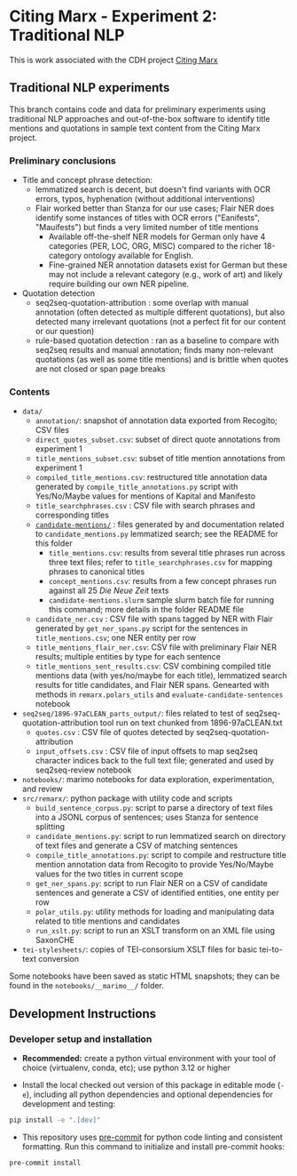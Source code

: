 # Citing Marx - Experiment 2: Traditional NLP

This is work associated with the CDH project [Citing Marx](https://cdh.princeton.edu/projects/citing-marx/)

## Traditional NLP experiments

This branch contains code and data for preliminary experiments using
traditional NLP approaches and out-of-the-box software to identify
title mentions and quotations in sample text content from the Citing Marx project.

### Preliminary conclusions

- Title and concept phrase detection:
  - lemmatized search is decent, but doesn't find variants with OCR errors, typos, hyphenation (without additional interventions)
  - Flair worked better than Stanza for our use cases; Flair NER does identify some instances of titles with OCR errors ("Eanifests", "Mauifests") but finds a very limited number of title mentions
    - Available off-the-shelf NER models for German only have 4 categories (PER, LOC, ORG, MISC) compared to the richer 18-category ontology available for English.
    - Fine-grained NER annotation datasets exist for German but these may not include a relevant category (e.g., work of art) and likely require building our own NER pipeline.
- Quotation detection 
  - seq2seq-quotation-attribution : some overlap with manual annotation (often detected as multiple different quotations), but also detected many irrelevant quotations (not a perfect fit for our content or our question)
  - rule-based quotation detection : ran as a baseline to compare with seq2seq results and manual annotation; finds many non-relevant quotations (as well as some title mentions) and is brittle when quotes are not closed or span page breaks


### Contents

- `data/`
  - `annotation/`: snapshot of annotation data exported from Recogito; CSV files
  - `direct_quotes_subset.csv`: subset of direct quote annotations from experiment 1
  - `title_mentions_subset.csv`: subset of title mention annotations from experiment 1
  - `compiled_title_mentions.csv`: restructured title annotation data generated by `compile_title_annotations.py` script with Yes/No/Maybe values for mentions of Kapital and Manifesto
  - `title_searchphrases.csv` : CSV file with search phrases and corresponding titles
  - [`candidate-mentions/`](data/candidate_mentions) : files generated by and documentation related to `candidate_mentions.py`  lemmatized search; see the README for this folder
    - `title_mentions.csv`: results from several title phrases run across three text files; refer to `title_searchphrases.csv` for mapping phrases to canonical titles
    - `concept_mentions.csv`: results from a few concept phrases run against all 25 _Die Neue Zeit_ texts
    - `candidate-mentions.slurm` sample slurm batch file for running this command; more details in the folder README file
   - `candidate_ner.csv` : CSV file with spans tagged by NER with Flair generated by `get_ner_spans.py` script for the sentences in `title_mentions.csv`; one NER entity per row
   - `title_mentions_flair_ner.csv`: CSV file with preliminary Flair NER results; multiple entities by type for each sentence
   - `title_mentions_sent_results.csv`: CSV combining compiled title mentions data (with yes/no/maybe for each title), lemmatized search results for title candidates, and Flair NER spans. Genearted with methods in `remarx.polars_utils` and `evaluate-candidate-sentences` notebook
 - `seq2seq/1896-97aCLEAN_parts_output/`: files related to test of seq2seq-quotation-attribution tool run on text chunked from 1896-97aCLEAN.txt 
    - `quotes.csv` : CSV file of quotes detected by seq2seq-quotation-attribution
    - `input_offsets.csv` : CSV file of input offsets to map seq2seq character indices back to the full text file; generated and used by seq2seq-review notebook
- `notebooks/`: marimo notebooks for data exploration, experimentation, and review
- `src/remarx/`: python package with utility code and scripts
   - `build_sentence_corpus.py`: script to parse a directory of text files into a JSONL corpus of sentences; uses Stanza for sentence splitting
   - `candidate_mentions.py`: script to run lemmatized search on directory of text files and generate a CSV of matching sentences
   - `compile_title_annotations.py`: script to compile and restructure title mention annotation data from Recogito to provide Yes/No/Maybe values for the two titles in current scope
   - `get_ner_spans.py`: script to run Flair NER on a CSV of candidate sentences and generate a CSV of identified entities, one entity per row
   - `polar_utils.py`: utility methods for loading and manipulating data related to title mentions and candidates
   - `run_xslt.py`: script to run an XSLT transform on an XML file using SaxonCHE
- `tei-stylesheets/`: copies of TEI-consorsium XSLT files for basic tei-to-text conversion


Some notebooks have been saved as static HTML snapshots; they can be found
in the `notebooks/__marimo__/` folder.


## Development Instructions

### Developer setup and installation
- **Recommended:** create a python virtual environment with your tool of choice (virtualenv, conda, etc); use python 3.12 or higher

- Install the local checked out version of this package in editable mode (`-e`), including all python dependencies and optional dependencies for development and testing:

```sh
pip install -e ".[dev]"
```

- This repository uses [pre-commit](https://pre-commit.com/) for python code linting and consistent formatting. Run this command to initialize and install pre-commit hooks:

```sh
pre-commit install
```
